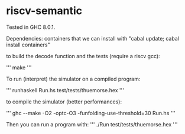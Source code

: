 # riscv-semantic

Tested in GHC 8.0.1.

Dependencies: containers that we can install with "cabal update; cabal install containers"

to build the decode function and the tests (require a riscv gcc):

'''
make
'''

To run (interpret) the simulator on a compiled program:

'''
runhaskell Run.hs test/tests/thuemorse.hex
'''

to compile the simulator (better performances):

'''
ghc --make -O2 -optc-O3 -funfolding-use-threshold=30 Run.hs
'''

Then you can run a program with:
'''
./Run test/tests/thuemorse.hex
'''
